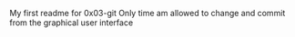 My first readme for 0x03-git
Only time am allowed to change and commit from the graphical user interface
